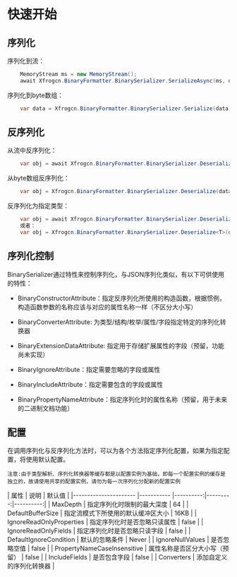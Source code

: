# 快速开始

## 序列化

序列化到流：

```c#
    MemoryStream ms = new MemoryStream();
    await Xfrogcn.BinaryFormatter.BinarySerializer.SerializeAsync(ms, data);
```

序列化到byte数组：

```c#
    var data = Xfrogcn.BinaryFormatter.BinarySerializer.Serialize(data);
```

## 反序列化

从流中反序列化：

```c#
    var obj = await Xfrogcn.BinaryFormatter.BinarySerializer.DeserializeAsync(stream);
```

从byte数组反序列化：

```c#
    var obj = Xfrogcn.BinaryFormatter.BinarySerializer.Deserialize(data);
```

反序列化为指定类型：

```c#
    var obj = await Xfrogcn.BinaryFormatter.BinarySerializer.DeserializeAsync<T>(stream);
    或者：
    var obj = Xfrogcn.BinaryFormatter.BinarySerializer.Deserialize<T>(data);
```

## 序列化控制

BinarySerializer通过特性来控制序列化，与JSON序列化类似，有以下可供使用的特性：

- BinaryConstructorAttribute：指定反序列化所使用的构造函数，根据惯例，构造函数参数的名称应该与对应的属性名称一样（不区分大小写）

- BinaryConverterAttribute: 为类型/结构/枚举/属性/字段指定特定的序列化转换器

- BinaryExtensionDataAttribute: 指定用于存储扩展属性的字段（预留，功能尚未实现）

- BinaryIgnoreAttribute：指定需要忽略的字段或属性
  
- BinaryIncludeAttribute：指定需要包含的字段或属性

- BinaryPropertyNameAttribute：指定序列化时的属性名称（预留，用于未来的二进制文档功能）

## 配置

在调用序列化与反序列化方法时，可以为各个方法指定序列化配置，如果为指定配置，将使用默认配置。

`注意:由于类型解析、序列化转换器等缓存都是以配置实例为基础，即每一个配置实例的缓存是独立的，故请使用共享的配置实例，请勿为每一次序列化分配新的配置实例`

|                属性 | 说明 |      默认值 |
|---------------------- |----------- |----------:|---------:|----------:|
|   MaxDepth |     指定序列化时限制的最大深度 |  64 |
|   DefaultBufferSize |     指定流模式下所使用的默认缓冲区大小 |  16KB |
|   IgnoreReadOnlyProperties |     指定序列化时是否忽略只读属性 | false |
|   IgnoreReadOnlyFields |      指定序列化时是否忽略只读字段 |  false |
|   DefaultIgnoreCondition |      默认的忽略条件 |  Never |
|   IgnoreNullValues |      是否忽略空值 |  false |
|   PropertyNameCaseInsensitive |      属性名称是否区分大小写（预留） |  false |
|   IncludeFields |      是否包含字段 |  false |
|   Converters |      添加自定义的序列化转换器 |
